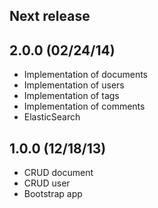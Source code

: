 ## Next release

## 2.0.0 (02/24/14)

* Implementation of documents
* Implementation of users
* Implementation of tags
* Implementation of comments
* ElasticSearch

## 1.0.0 (12/18/13)

* CRUD document
* CRUD user
* Bootstrap app

